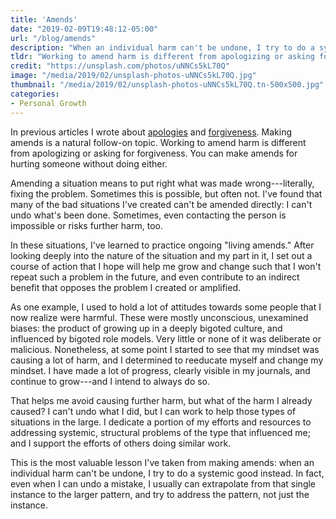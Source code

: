 ```yaml
---
title: 'Amends'
date: "2019-02-09T19:48:12-05:00"
url: "/blog/amends"
description: "When an individual harm can't be undone, I try to do a systemic good instead."
tldr: "Working to amend harm is different from apologizing or asking for forgiveness. It means to literally fix the injury. Often this is impossible to do directly, so when an individual harm can't be undone, I try to do a systemic good instead."
credit: "https://unsplash.com/photos/uNNCs5kL70Q"
image: "/media/2019/02/unsplash-photos-uNNCs5kL70Q.jpg"
thumbnail: "/media/2019/02/unsplash-photos-uNNCs5kL70Q.tn-500x500.jpg"
categories:
- Personal Growth
---
```

In previous articles I wrote about [apologies](/blog/apologies) and [forgiveness](/blog/forgiveness).
Making amends is a natural follow-on topic.
Working to amend harm is different from apologizing or asking for forgiveness.
You can make amends for hurting someone without doing either.
<!--more-->

Amending a situation means to put right what was made wrong---literally, fixing the problem.
Sometimes this is possible, but often not.
I've found that many of the bad situations I've created can't be amended directly: I can't undo what's been done.
Sometimes, even contacting the person is impossible or risks further harm, too.

In these situations, I've learned to practice ongoing "living amends."
After looking deeply into the nature of the situation and my part in it, I set out a course of action that I hope will help me grow and change such that I won't repeat such a problem in the future, and even contribute to an indirect benefit that opposes the problem I created or amplified.

As one example, I used to hold a lot of attitudes towards some people that I now realize were harmful.
These were mostly unconscious, unexamined biases: the product of growing up in a deeply bigoted culture, and influenced by bigoted role models.
Very little or none of it was deliberate or malicious.
Nonetheless, at some point I started to see that my mindset was causing a lot of harm, and I determined to reeducate myself and change my mindset.
I have made a lot of progress, clearly visible in my journals, and continue to grow---and I intend to always do so.

That helps me avoid causing further harm, but what of the harm I already caused?
I can't undo what I did, but I can work to help those types of situations in the large.
I dedicate a portion of my efforts and resources to addressing systemic, structural problems of the type that influenced me; and I support the efforts of others doing similar work.

This is the most valuable lesson I've taken from making amends: when an individual harm can't be undone, I try to do a systemic good instead.
In fact, even when I can undo a mistake, I usually can extrapolate from that single instance to the larger pattern, and try to address the pattern, not just the instance.